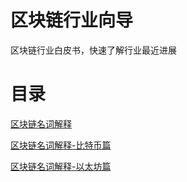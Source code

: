 # 区块链行业向导
区块链行业白皮书，快速了解行业最近进展

# 目录

[区块链名词解释](
https://github.com/lihuadong/blockchain_guide/blob/master/%E5%8C%BA%E5%9D%97%E9%93%BE%E5%90%8D%E8%AF%8D%E8%A7%A3%E9%87%8A.md)

[区块链名词解释-比特币篇](https://github.com/lihuadong/blockchain_guide/blob/master/%E5%8C%BA%E5%9D%97%E9%93%BE%E6%8A%80%E6%9C%AF%E6%9C%AF%E8%AF%AD%E8%A1%A8%20-%20%E6%AF%94%E7%89%B9%E5%B8%81%E7%AF%87.md)

[区块链名词解释-以太坊篇](https://github.com/lihuadong/blockchain_guide/blob/master/%E5%8C%BA%E5%9D%97%E9%93%BE%E6%8A%80%E6%9C%AF%E6%9C%AF%E8%AF%AD%E8%A1%A8%20-%20%E4%BB%A5%E5%A4%AA%E5%9D%8A%E7%AF%87.md)
